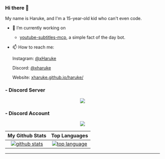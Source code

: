 ### Hi there 👋

My name is Haruke, and I'm a 15-year-old kid who can't even code.

- 🔭 I’m currently working on
  * [youtube-subtitles-mcp](https://github.com/xHaruke/youtube-subtitles-mcp), a simple fact of the day bot.
   
- 📫 How to reach me:

  Instagram: [@xHaruke](https://instagram.com/xHaruke)
  
  Discord: [@xharuke](https://discord.com/users/852848188942581764)
  
  Website: [xharuke.github.io/haruke/](https://xharuke.github.io/haruke/)

### - Discord Server

  <p align="center">
   <a href="https://discord.gg/nZBX4Eqvzz"> 
    <img src="https://inv.wtf/widget/chill">
   </a>
  </p>
  
### - Discord Account
  
<p align="center">
<a href="https://discord.com/users/852848188942581764">
     <img src="https://lanyard.cnrad.dev/api/852848188942581764?idleMessage=probably%20watching%20anime">
</a>
</p>
 
 |                                                                                  My Github Stats                                                                                                                                                       |                                                                                      Top Languages                                                                  | 
| :----------------------------------------------------------------------------------------------------------------------------------------------------------------------------------------------------------------------------------------------------: | :-----------------------------------------------------------------------------------------------------------------------------------------------------------------: | 
| [![github stats](https://github-readme-stats.vercel.app/api?username=xHaruke&show_icons=true&include_all_commits=true&theme=onedark&count_private=true&hide_border=true&line_height=25&border_radius=25)](https://github.com/xHaruke?tab=repositories) | [![top language](https://github-readme-stats.vercel.app/api/top-langs/?username=xHaruke&layout=compact&theme=onedark)](https://github.com/xHaruke?tab=repositories) |

---

<!-- This README was heavily inspired by https://github.com/GamingGeek, go check him out, he does amazing things! -->
